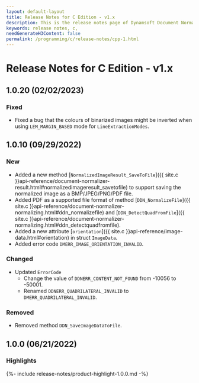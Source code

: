 ```yaml
---
layout: default-layout
title: Release Notes for C Edition - v1.x
description: This is the release notes page of Dynamsoft Document Normalizer SDK C Edition for version 1.x.
keywords: release notes, c, 
needGenerateH3Content: false
permalink: /programming/c/release-notes/cpp-1.html
---
```


# Release Notes for C Edition - v1.x

## 1.0.20 (02/02/2023)

### Fixed

- Fixed a bug that the colours of binarized images might be inverted when using `LEM_MARGIN_BASED` mode for `LineExtractionModes`.

## 1.0.10 (09/29/2022)

### New

- Added a new method [`NormalizedImageResult_SaveToFile`]({{ site.c }}api-reference/document-normalizer-result.html#normalizedimageresult_savetofile) to support saving the normalized image as a BMP/JPEG/PNG/PDF file.
- Added PDF as a supported file format of method [`DDN_NormalizeFile`]({{ site.c }}api-reference/document-normalizer-normalizing.html#ddn_normalizefile) and [`DDN_DetectQuadFromFile`]({{ site.c }}api-reference/document-normalizer-normalizing.html#ddn_detectquadfromfile).
- Added a new attribute [`orientation`]({{ site.c }}api-reference/image-data.html#orientation) in struct `ImageData`.
- Added error code `DMERR_IMAGE_ORIENTATION_INVALID`.

### Changed

- Updated `ErrorCode`
  - Change the value of `DDNERR_CONTENT_NOT_FOUND` from -10056 to -50001.
  - Renamed `DDNERR_QUADRILATERAL_INVALID` to `DMERR_QUADRILATERAL_INVALID`.

### Removed

- Removed method `DDN_SaveImageDataToFile`.

## 1.0.0 (06/21/2022)

### Highlights

{%- include release-notes/product-highlight-1.0.0.md -%}
